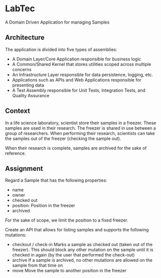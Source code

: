 # LabTec
A Domain Driven Application for managing Samples 

## Architecture

The application is divided into five types of assemblies:
- A Domain Layer/Core Application responsible for business logic
- A Common/Shared Kernel that stores utilities scoped across multiple concerns
- An Infrastructure Layer responsible for data persistence, logging, etc.
- Applications such as APIs and Web Applications responsible for presenting data
- A Test Assembly responsible for Unit Tests, Integration Tests, and Quality Assurance

## Context

In a life science laboratory, scientist store their samples in a freezer. These samples are used
in their research. The freezer is shared in use between a group of researchers. When performing
their research, scientists can take the samples out of the freezer (checking the sample out).

When their research is complete, samples are archived for the sake of reference.

## Assignment

Regard a Sample that has the following properties:

- name
- owner
- checked out
- position: Position in the freezer
- archived

For the sake of scope, we limit the position to a fixed freezer.

Create an API that allows for listing samples and supports the following mutations:

- checkout / check-in
Marks a sample as checked out (taken out of the freezer). This should block any other mutation on the sample
until it is checked in again (by the user that performed the check-out)
- archive
If a sample is archived, no other mutations are allowed on the sample from that time on
- move
Move the sample to another position in the freezer